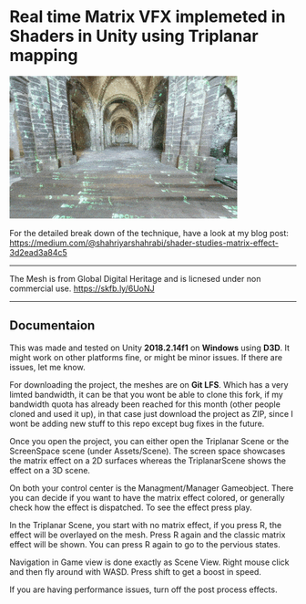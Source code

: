 Real time Matrix VFX implemeted in Shaders in Unity using Triplanar mapping
=================
![screenshot](documentation/matrix_gif.gif)


For the detailed break down of the technique, have a look at my blog post: https://medium.com/@shahriyarshahrabi/shader-studies-matrix-effect-3d2ead3a84c5

---

The Mesh is from Global Digital Heritage and is licnesed under non commercial use. https://skfb.ly/6UoNJ 


---
## Documentaion 
This was made and tested on Unity **2018.2.14f1** on **Windows** using **D3D**. It might work on other platforms fine, or might be minor issues. If there are issues, let me know. 

For downloading the project, the meshes are on **Git LFS**. Which has a very limted bandwidth, it can be that you wont be able to clone this fork, if my bandwidth quota has already been reached for this month (other people cloned and used it up), in that case just download the project as ZIP, since I wont be adding new stuff to this repo except bug fixes in the future. 

Once you open the project, you can either open the Triplanar Scene or the ScreenSpace scene (under Assets/Scene).
The screen space showcases the matrix effect on a 2D surfaces whereas the TriplanarScene shows the effect on a 3D scene. 

On both your control center is the Managment/Manager Gameobject. There you can decide if you want to have the matrix effect colored, or generally check how the effect is dispatched. To see the effect press play. 

In the Triplanar Scene, you start with no matrix effect, if you press R, the effect will be overlayed on the mesh. Press R again and the classic matrix effect will be shown. You can press R again to go to the pervious states.

Navigation in Game view is done exactly as Scene View. Right mouse click and then fly around with WASD. Press shift to get a boost in speed. 

If you are having performance issues, turn off the post process effects. 
